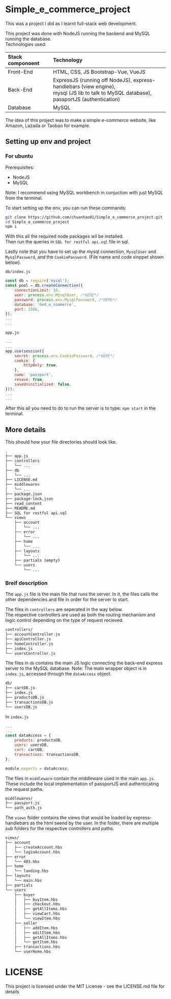 # Simple_e_commerce_project

This was a project I did as I learnt full-stack web development.  

This project was done with NodeJS running the backend and MySQL running the database.  
Technologies used:  

| Stack componoent|Technology|
|:---|:---|
|Front-End|HTML, CSS, JS Bootstrap-Vue, VueJS|
|Back-End|ExpressJS (running off NodeJS), express-handlebars (view engine),<br>mysql (JS lib to talk to MySQL database), passportJS (authentication)|
|Database|MySQL|

The idea of this project was to make a simple e-commerce website, like Amazon, Lazada or Taobao for example.  

## Setting up env and project  

### For ubuntu

Prerequisites:  
- NodeJS
- MySQL

Note: I recommend using MySQL workbench in conjuction with just MySQL from the terminal.

To start setting up the env, you can run these commands:
```bash
git clone https://github.com/chuanhao01/Simple_e_commerce_project.git
cd Simple_e_commerce_project
npm i
```

With this all the required node packages wil be installed.  
Then run the queries in `SQL for restful api.sql` file in sql.

Lastly note that you have to set up the mysql connection, `MysqlUser` and `MysqlPassword`, and the `CookiePassword`. (File name and code sinppet shown below).

`db/index.js`
```javascript
const db = require('mysql');
const pool = db.createConnection({
    connectionLimit: 10,
    user: process.env.MysqlUser, /*HERE*/
    password: process.env.MysqlPassword, /*HERE*/
    database: 'bed_e_commerce',
    port: 3306,
});
...
...
```

`app.js`
```javascript
...
...
app.use(session({
    secret: process.env.CookiePassword, /*HERE*/
    cookie: {
        httpOnly: true,
    },
    name: 'passport',
    resave: true,
    saveUninitialized: false,
}));
...
...
```

After this all you need to do to run the server is to type: `npm start` in the terminal.

## More details  

This should how your file directories should look like.
```bash
.
├── app.js
├── controllers
│   └── ...
├── db
│   └── ...
├── LICENSE.md
├── middlewares
│   └── ...
├── package.json
├── package-lock.json
├── read_content
├── README.md
├── SQL for restful api.sql
└── views
    ├── account
    │   └── ...
    ├── error
    │   └── ...
    ├── home
    │   └── ...
    ├── layouts
    │   └── ...
    ├── partials (empty)
    └── users
        └── ...
```

### Breif description

The `app.js` file is the main file that runs the server. In it, the files calls the other dependencies and file in order for the server to start.

The files in `controllers` are seperated in the way below.  
The respective controllers are used as both the routing mechanism and logic control depending on the type of request recieved.
```bash
controllers/
├── accountController.js
├── apiController.js
├── homeController.js
├── index.js
└── usersController.js
```

The files in `db` contains the main JS logic connecting the back-end express server to the MySQL database.
Note: The main wrapper object is in `index.js`, accessed through the `dataAccess` object.
```bash
db/
├── cartDB.js
├── index.js
├── productsDB.js
├── transactionsDB.js
└── usersDB.js
```

In `index.js`

```javascript
...
...
const dataAccess = {
    products: productsDB,
    users: usersDB,
    cart: cartDB,
    transactions: transactionsDB,
};

module.exports = dataAccess;
```

The files in `middleware` contain the middleware used in the main `app.js`.  
These include the local implementation of passportJS and authenticating the request paths.  
```bash
middlewares/
├── passport.js
└── path_auth.js
```

The `views` folder contains the views that would be loaded by express-handlebars as the html seend by the user. In the folder, there are multiple sub folders for the respective controllers and paths.  

```bash
views/
├── account
│   ├── createAccount.hbs
│   └── loginAccount.hbs
├── error
│   └── 403.hbs
├── home
│   └── landing.hbs
├── layouts
│   └── main.hbs
├── partials
└── users
    ├── buyer
    │   ├── buyItem.hbs
    │   ├── checkout.hbs
    │   ├── getAllItems.hbs
    │   ├── viewCart.hbs
    │   └── viewItem.hbs
    ├── seller
    │   ├── addItem.hbs
    │   ├── editItem.hbs
    │   ├── getAllItems.hbs
    │   └── getItem.hbs
    ├── transactions.hbs
    └── userHome.hbs
```

# LICENSE

This project is licensed under the MIT License - see the LICENSE.md file for details

